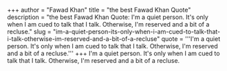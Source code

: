 +++
author = "Fawad Khan"
title = "the best Fawad Khan Quote"
description = "the best Fawad Khan Quote: I'm a quiet person. It's only when I am cued to talk that I talk. Otherwise, I'm reserved and a bit of a recluse."
slug = "im-a-quiet-person-its-only-when-i-am-cued-to-talk-that-i-talk-otherwise-im-reserved-and-a-bit-of-a-recluse"
quote = '''I'm a quiet person. It's only when I am cued to talk that I talk. Otherwise, I'm reserved and a bit of a recluse.'''
+++
I'm a quiet person. It's only when I am cued to talk that I talk. Otherwise, I'm reserved and a bit of a recluse.
